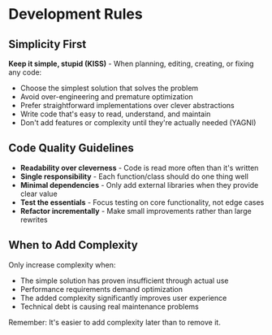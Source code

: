 # Development Rules

## Simplicity First

**Keep it simple, stupid (KISS)** - When planning, editing, creating, or fixing any code:

- Choose the simplest solution that solves the problem
- Avoid over-engineering and premature optimization
- Prefer straightforward implementations over clever abstractions
- Write code that's easy to read, understand, and maintain
- Don't add features or complexity until they're actually needed (YAGNI)

## Code Quality Guidelines

- **Readability over cleverness** - Code is read more often than it's written
- **Single responsibility** - Each function/class should do one thing well
- **Minimal dependencies** - Only add external libraries when they provide clear value
- **Test the essentials** - Focus testing on core functionality, not edge cases
- **Refactor incrementally** - Make small improvements rather than large rewrites

## When to Add Complexity

Only increase complexity when:
- The simple solution has proven insufficient through actual use
- Performance requirements demand optimization
- The added complexity significantly improves user experience
- Technical debt is causing real maintenance problems

Remember: It's easier to add complexity later than to remove it.